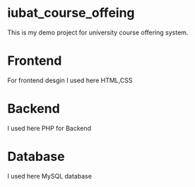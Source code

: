 # iubat_course_offeing
This is my demo project for university course offering system.

# Frontend
For frontend desgin I used here HTML,CSS

# Backend
I used here PHP for Backend

# Database 
I used here MySQL database
